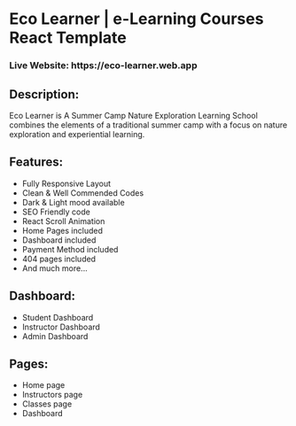 # Eco Learner | e-Learning Courses React Template

<h3>Live Website: https://eco-learner.web.app</h3>

## Description:
<p>Eco Learner is A Summer Camp Nature Exploration Learning School combines the elements of a traditional summer camp with a focus on nature exploration and experiential learning.</p>

## Features:

* Fully Responsive Layout
* Clean & Well Commended Codes
* Dark & Light mood available
* SEO Friendly code
* React Scroll Animation
* Home Pages included
* Dashboard included
* Payment Method included
* 404 pages included
* And much more...

## Dashboard:

* Student Dashboard
* Instructor Dashboard
* Admin Dashboard

## Pages:

* Home page
* Instructors page
* Classes page
* Dashboard